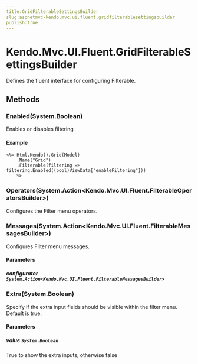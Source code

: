 ```yaml
---
title:GridFilterableSettingsBuilder
slug:aspnetmvc-kendo.mvc.ui.fluent.gridfilterablesettingsbuilder
publish:true
---
```


# Kendo.Mvc.UI.Fluent.GridFilterableSettingsBuilder

Defines the fluent interface for configuring Filterable.

## Methods

### Enabled(System.Boolean)
Enables or disables filtering

#### Example
    <%= Html.Kendo().Grid(Model)
        .Name("Grid")
        .Filterable(filtering => filtering.Enabled((bool)ViewData["enableFiltering"]))
        %>

### Operators(System.Action\<Kendo.Mvc.UI.Fluent.FilterableOperatorsBuilder\>)
Configures the Filter menu operators.

### Messages(System.Action\<Kendo.Mvc.UI.Fluent.FilterableMessagesBuilder\>)
Configures Filter menu messages.

#### Parameters

##### configurator `System.Action<Kendo.Mvc.UI.Fluent.FilterableMessagesBuilder>`

### Extra(System.Boolean)
Specify if the extra input fields should be visible within the filter menu. Default is true.

#### Parameters

##### value `System.Boolean`
True to show the extra inputs, otherwise false